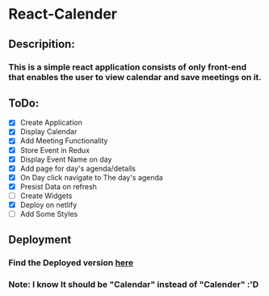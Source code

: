 # React-Calender
## Descripition:
### This is a simple react application consists of only front-end that enables the user to view calendar and save meetings on it.
## ToDo:
- [X] Create Application
- [X] Display Calendar
- [X] Add Meeting Functionality
- [X] Store Event in Redux
- [X] Display Event Name on day
- [X] Add page for day's agenda/details
- [X] On Day click navigate to The day's agenda
- [X] Presist Data on refresh
- [ ] Create Widgets
- [X] Deploy on netlify
- [ ] Add Some Styles
## Deployment
### Find the Deployed version [here](https://hungry-raman-ebe313.netlify.app/)

### Note: I know It should be "Calendar" instead of "Calender" :'D 
